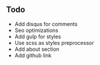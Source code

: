 ## Todo

- Add disqus for comments
- Seo optimizations
- Add gulp for styles
- Use scss as styles preprocessor
- Add about section
- Add github link
